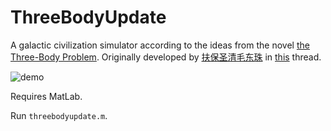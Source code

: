 ThreeBodyUpdate
===============
A galactic civilization simulator according to the ideas from the novel [the Three-Body Problem](https://www.goodreads.com/book/show/20518872-the-three-body-problem).
Originally developed by [扶保圣清毛东珠](http://www.zhihu.com/people/ggg-lll-84-51) in [this](https://www.zhihu.com/question/21296837/answer/119452794) thread.

![demo](https://i.imgur.com/pY0pm99.jpg)

Requires MatLab.

Run `threebodyupdate.m`.
